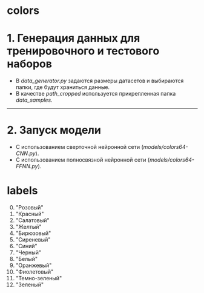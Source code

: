 # colors
 # 1. Генерация данных для тренировочного и тестового наборов
 * В _data_generator.py_ задаются размеры датасетов и выбираются папки, где будут храниться данные.
 * В качестве _path_cropped_ используется прикрепленная папка _data_samples_.
***
 # 2. Запуск модели
 * C использованием сверточной нейронной сети (_models/colors64-CNN.py_).
 * C использованием полносвязной нейронной сети (_models/colors64-FFNN.py_).
 
# labels
0. "Розовый"
1. "Красный"
2. "Салатовый"
3. "Желтый"
4. "Бирюзовый"
5. "Сиреневый"
6. "Синий"
7. "Черный"
8. "Белый"
9. "Оранжевый"
10. "Фиолетовый"
11. "Темно-зеленый"
12. "Зеленый" 
 
